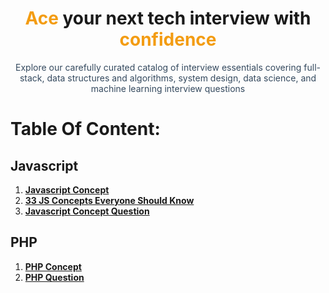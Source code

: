 <div align="center">
    <h1><span style="color:#f39c12;">Ace</span> your next tech interview with <span style="color:#f39c12;">confidence</span></h1>
    <p style="color:#34495e; max-width: 800px;">Explore our carefully curated catalog of interview essentials covering full-stack, data structures and algorithms, system design, data science, and machine learning interview questions</p>
</div>

# Table Of Content:

## Javascript

1. **[Javascript Concept](/documentation/javascript/js-concept)**
1. **[33 JS Concepts Everyone Should Know](/documentation/javascript/js-33-concept)**
1. **[Javascript Concept Question](/documentation/javascript/js-concept-question)**

## PHP

1. **[PHP Concept](/documentation/php/php-concept)**
1. **[PHP Question](/documentation/php/question)**


